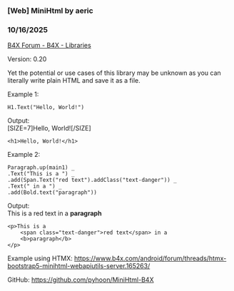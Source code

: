 ### [Web] MiniHtml by aeric
### 10/16/2025
[B4X Forum - B4X - Libraries](https://www.b4x.com/android/forum/threads/158846/)

Version: 0.20  
  
Yet the potential or use cases of this library may be unknown as you can literally write plain HTML and save it as a file.  
  
Example 1:  

```B4X
H1.Text("Hello, World!")
```

  
  
Output:  
[SIZE=7]Hello, World![/SIZE]  

```B4X
<h1>Hello, World!</h1>
```

  
  
Example 2:  

```B4X
Paragraph.up(main1) _  
.Text("This is a ") _  
.add(Span.Text("red text").addClass("text-danger")) _  
.Text(" in a ") _  
.add(Bold.text("paragraph"))
```

  
  
Output:  
This is a red text in a **paragraph**  

```B4X
<p>This is a  
    <span class="text-danger">red text</span> in a  
    <b>paragraph</b>  
</p>
```

  
  
Example using HTMX: <https://www.b4x.com/android/forum/threads/htmx-bootstrap5-minihtml-webapiutils-server.165263/>  
  
GitHub: <https://github.com/pyhoon/MiniHtml-B4X>